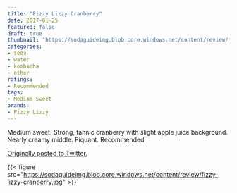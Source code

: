 ```yaml
---
title: "Fizzy Lizzy Cranberry"
date: 2017-01-25
featured: false
draft: true
thumbnail: "https://sodaguideimg.blob.core.windows.net/content/review/thumbs/fizzy-lizzy-cranberry.jpg"
categories:
- soda
- water
- kombucha
- other
ratings:
- Recommended
tags:
- Medium Sweet
brands:
- Fizzy Lizzy
---
```


Medium sweet. Strong, tannic cranberry with slight apple juice background. Nearly creamy middle. Piquant. Recommended

[Originally posted to Twitter.](https://twitter.com/Cavorter/status/824332934148739076)

{{< figure src="https://sodaguideimg.blob.core.windows.net/content/review/fizzy-lizzy-cranberry.jpg" >}}


